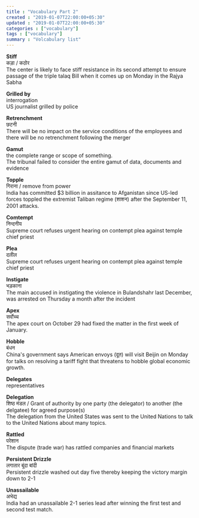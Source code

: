 ```yaml
---
title : "Vocabulary Part 2"
created : "2019-01-07T22:00:00+05:30"
updated : "2019-01-07T22:00:00+05:30"
categories : ["vocabulary"]
tags : ["vocabulary"]
summary : "Volcabulary list"
---
```


**Stiff**  
कड़ा / कठोर  
The center is likely to face stiff resistance in its second attempt to ensure passage of the triple talaq Bill when it comes up on Monday in the Rajya Sabha

**Grilled by**  
interrogation  
US journalist grilled by police

**Retrenchment**  
छटनी  
There will be no impact on the service conditions of the employees and there will be no retrenchment following the merger

**Gamut**  
the complete range or scope of something.  
The tribunal failed to consider the entire gamut of data, documents and evidence

**Topple**  
गिराना / remove from power  
India has committed $3 billion in assitance to Afganistan since US-led forces toppled the extremist Taliban regime (शाशन) after the September 11, 2001 attacks.

**Comtempt**  
निन्दनीय  
Supreme court refuses urgent hearing on contempt plea against temple chief priest

**Plea**  
दलील  
Supreme court refuses urgent hearing on contempt plea against temple chief priest

**Instigate**  
भड़काना  
The main accused in instigating the violence in Bulandshahr last December, was arrested on Thursday a month after the incident

**Apex**  
सर्वोच्च  
The apex court on October 29 had fixed the matter in the first week of January.

**Hobble**  
बंधन  
China's government says American envoys (दूत) will visit Beijin on Monday for talks on resolving a tariff fight that threatens to hobble global economic growth.

**Delegates**  
representatives


**Delegation**  
शिष्ठ मंडल / Grant of authority by one party (the delegator) to another (the delgatee) for agreed purpose(s)  
The delegation from the United States was sent to the United Nations to talk to the United Nations about many topics.

**Rattled**  
परेशान  
The dispute (trade war) has rattled companies and financial markets

**Persistent Drizzle**  
लगातार बूंदा बांदी  
Persistent drizzle washed out day five thereby keeping the victory margin down to 2-1

**Unassailable**  
अभेद्य  
India had an unassailable 2-1 series lead after winning the first test and second test match.